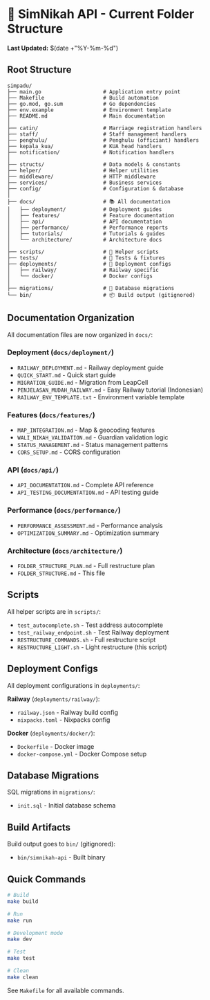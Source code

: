 # 📁 SimNikah API - Current Folder Structure

**Last Updated:** $(date +"%Y-%m-%d")

## Root Structure

```
simpadu/
├── main.go                    # Application entry point
├── Makefile                   # Build automation
├── go.mod, go.sum             # Go dependencies
├── env.example                # Environment template
├── README.md                  # Main documentation
│
├── catin/                     # Marriage registration handlers
├── staff/                     # Staff management handlers
├── penghulu/                  # Penghulu (officiant) handlers
├── kepala_kua/                # KUA head handlers
├── notification/              # Notification handlers
│
├── structs/                   # Data models & constants
├── helper/                    # Helper utilities
├── middleware/                # HTTP middleware
├── services/                  # Business services
├── config/                    # Configuration & database
│
├── docs/                      # 📚 All documentation
│   ├── deployment/            # Deployment guides
│   ├── features/              # Feature documentation
│   ├── api/                   # API documentation
│   ├── performance/           # Performance reports
│   ├── tutorials/             # Tutorials & guides
│   └── architecture/          # Architecture docs
│
├── scripts/                   # 🔧 Helper scripts
├── tests/                     # 🧪 Tests & fixtures
├── deployments/               # 🚀 Deployment configs
│   ├── railway/               # Railway specific
│   └── docker/                # Docker configs
│
├── migrations/                # 💾 Database migrations
└── bin/                       # 📦 Build output (gitignored)
```

## Documentation Organization

All documentation files are now organized in `docs/`:

### Deployment (`docs/deployment/`)
- `RAILWAY_DEPLOYMENT.md` - Railway deployment guide
- `QUICK_START.md` - Quick start guide
- `MIGRATION_GUIDE.md` - Migration from LeapCell
- `PENJELASAN_MUDAH_RAILWAY.md` - Easy Railway tutorial (Indonesian)
- `RAILWAY_ENV_TEMPLATE.txt` - Environment variable template

### Features (`docs/features/`)
- `MAP_INTEGRATION.md` - Map & geocoding features
- `WALI_NIKAH_VALIDATION.md` - Guardian validation logic
- `STATUS_MANAGEMENT.md` - Status management patterns
- `CORS_SETUP.md` - CORS configuration

### API (`docs/api/`)
- `API_DOCUMENTATION.md` - Complete API reference
- `API_TESTING_DOCUMENTATION.md` - API testing guide

### Performance (`docs/performance/`)
- `PERFORMANCE_ASSESSMENT.md` - Performance analysis
- `OPTIMIZATION_SUMMARY.md` - Optimization summary

### Architecture (`docs/architecture/`)
- `FOLDER_STRUCTURE_PLAN.md` - Full restructure plan
- `FOLDER_STRUCTURE.md` - This file

## Scripts

All helper scripts are in `scripts/`:
- `test_autocomplete.sh` - Test address autocomplete
- `test_railway_endpoint.sh` - Test Railway deployment
- `RESTRUCTURE_COMMANDS.sh` - Full restructure script
- `RESTRUCTURE_LIGHT.sh` - Light restructure (this script)

## Deployment Configs

All deployment configurations in `deployments/`:

**Railway** (`deployments/railway/`):
- `railway.json` - Railway build config
- `nixpacks.toml` - Nixpacks config

**Docker** (`deployments/docker/`):
- `Dockerfile` - Docker image
- `docker-compose.yml` - Docker Compose setup

## Database Migrations

SQL migrations in `migrations/`:
- `init.sql` - Initial database schema

## Build Artifacts

Build output goes to `bin/` (gitignored):
- `bin/simnikah-api` - Built binary

## Quick Commands

```bash
# Build
make build

# Run
make run

# Development mode
make dev

# Test
make test

# Clean
make clean
```

See `Makefile` for all available commands.
